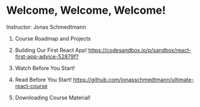 # Welcome, Welcome, Welcome!

Instructor: Jonas Schmedtmann

1. Course Roadmap and Projects

2. Building Our First React App!
<https://codesandbox.io/p/sandbox/react-first-app-advice-52879f?>

3. Watch Before You Start!

4. Read Before You Start!
<https://github.com/jonasschmedtmann/ultimate-react-course>

5. Downloading Course Material!

